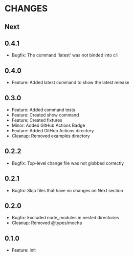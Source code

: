 # CHANGES

## Next

## 0.4.1

- Bugfix: The command 'latest' was not binded into cli

## 0.4.0

- Feature: Added latest command to show the latest release

## 0.3.0

- Feature: Added command tests
- Feature: Created show command
- Feature: Created fixtures
- Minor: Added GitHub Actions Badge
- Feature: Added GitHub Actions directory
- Cleanup: Removed examples directory

## 0.2.2

- Bugfix: Top-level change file was not globbed correctly

## 0.2.1

- Bugfix: Skip files that have no changes on Next section

## 0.2.0

- Bugfix: Excluded node_modules in nested directories
- Cleanup: Removed @types/mocha

## 0.1.0

- Feature: Init
